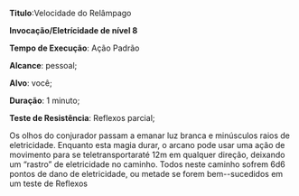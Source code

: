 **Titulo**:Velocidade do Relâmpago

**Invocação/Eletrícidade de nível 8**

**Tempo de Execução**: Ação Padrão

**Alcance**: pessoal;

**Alvo**: você;

**Duração**: 1 minuto;

**Teste de Resistência**: Reflexos parcial;

Os olhos do conjurador passam a emanar luz branca e minúsculos raios de eletricidade. Enquanto esta magia durar, o arcano pode usar uma ação de movimento para se teletransportaraté 12m em 
qualquer direção, deixando um “rastro” de eletricidade no caminho. Todos neste caminho sofrem 6d6 pontos de dano de eletricidade, ou metade se forem bem--sucedidos em um teste de Reflexos